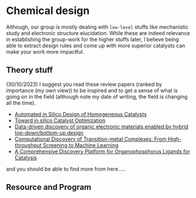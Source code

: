 # Chemical design

Although, our group is mostly dealing with `low-level` stuffs like mechanistic study and electronic structure elucidation. While these are indeed relevance in establishing the group-work for the higher stuffs later, I believe being able to extract design rules and come up with more superior catalysts can make your work more impactful.




## Theory stuff

(30/10/2023)
I suggest you read these review papers (ranked by importance (my own view)) to be inspired and to get a sense of what is going on in the field (although note my date of writing, the field is changing all the time).
-  [Automated in Silico Design of Homogeneous Catalysts](https://pubs.acs.org/doi/10.1021/acscatal.9b04952)
- [Toward in silico Catalyst Optimization](https://www.chimia.ch/chimia/article/view/6270)
- [Data-driven discovery of organic electronic materials enabled by hybrid top-down/bottom-up design](https://chemrxiv.org/engage/chemrxiv/article-details/638a772292f084b6bd248b36)
- [Computational Discovery of Transition-metal Complexes: From High-throughput Screening to Machine Learning](https://pubs.acs.org/doi/full/10.1021/acs.chemrev.1c00347)
- [A Comprehensive Discovery Platform for Organophosphorus Ligands for Catalysis](https://pubs.acs.org/doi/full/10.1021/jacs.1c09718)

and you should be able to find more from here.....


## Resource and Program
